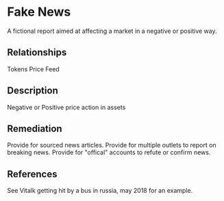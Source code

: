 # Fake News
A fictional report aimed at affecting a market in a negative or positive way.

## Relationships
Tokens
Price Feed

## Description 
Negative or Positive price action in assets

## Remediation
Provide for sourced news articles.
Provide for multiple outlets to report on breaking news.
Provide for "offical" accounts to refute or confirm news.

## References 
See Vitalk getting hit by a bus in russia, may 2018 for an example. 